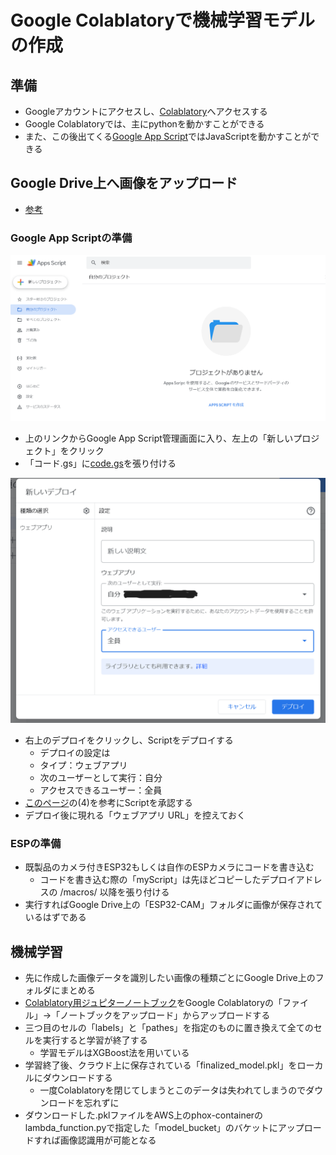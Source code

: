 # Google Colablatoryで機械学習モデルの作成

## 準備
- Googleアカウントにアクセスし、[Colablatory](https://colab.research.google.com/)へアクセスする
- Google Colablatoryでは、主にpythonを動かすことができる
- また、この後出てくる[Google App Script](https://script.google.com/)ではJavaScriptを動かすことができる

## Google Drive上へ画像をアップロード
- [参考](https://qiita.com/ichihey/items/8cc1c063790c313df5f8)

### Google App Scriptの準備
![新規プロジェクト](image/new_project.PNG)
- 上のリンクからGoogle App Script管理画面に入り、左上の「新しいプロジェクト」をクリック
- 「コード.gs」に[code.gs](code.gs)を張り付ける

![deploy](image/deploy.PNG)
- 右上のデプロイをクリックし、Scriptをデプロイする
  - デプロイの設定は
  - タイプ：ウェブアプリ
  - 次のユーザーとして実行：自分
  - アクセスできるユーザー：全員
- [このページ](https://www2.kobe-u.ac.jp/~tnishida/programming/GAS-01.html)の(4)を参考にScriptを承認する
- デプロイ後に現れる「ウェブアプリ URL」を控えておく

### ESPの準備
- 既製品のカメラ付きESP32もしくは自作のESPカメラにコードを書き込む
  - コードを書き込む際の「myScript」は先ほどコピーしたデプロイアドレスの /macros/ 以降を張り付ける
- 実行すればGoogle Drive上の「ESP32-CAM」フォルダに画像が保存されているはずである

## 機械学習
- 先に作成した画像データを識別したい画像の種類ごとにGoogle Drive上のフォルダにまとめる
- [Colablatory用ジュピターノートブック](Sci_Kit_Learn.ipynb)をGoogle Colablatoryの「ファイル」->「ノートブックをアップロード」からアップロードする
- 三つ目のセルの「labels」と「pathes」を指定のものに置き換えて全てのセルを実行すると学習が終了する
  - 学習モデルはXGBoost法を用いている
- 学習終了後、クラウド上に保存されている「finalized_model.pkl」をローカルにダウンロードする
  - 一度Colablatoryを閉じてしまうとこのデータは失われてしまうのでダウンロードを忘れずに
- ダウンロードした.pklファイルをAWS上のphox-containerのlambda_function.pyで指定した「model_bucket」のバケットにアップロードすれば画像認識用が可能となる